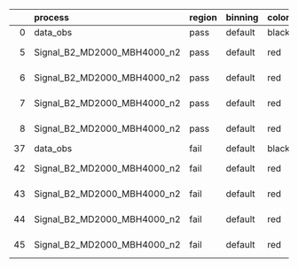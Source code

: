 |    | process                     | region   | binning   | color   | process_type   |   scale | variation   | source_filename                                                      | source_histname    | alias                       | title     |   combine_idx |     lnN |   shapes | syst_type   | direction   | variation_alias   |
|---:|:----------------------------|:---------|:----------|:--------|:---------------|--------:|:------------|:---------------------------------------------------------------------|:-------------------|:----------------------------|:----------|--------------:|--------:|---------:|:------------|:------------|:------------------|
|  0 | data_obs                    | pass     | default   | black   | DATA           |       1 | nominal     | ./histograms_for_2DAlphabet_v18//BH_Data.root                        | hpass              | Data                        | Data      |           nan | nan     |      nan | nan         | nan         | nan               |
|  5 | Signal_B2_MD2000_MBH4000_n2 | pass     | default   | red     | SIGNAL         |       1 | lumi        | ./histograms_for_2DAlphabet_v18//BH_Signal_B2_MD2000_MBH4000_n2.root | hpass              | Signal_B2_MD2000_MBH4000_n2 | BH signal |           nan |   1.016 |      nan | lnN         | nan         | nan               |
|  6 | Signal_B2_MD2000_MBH4000_n2 | pass     | default   | red     | SIGNAL         |       1 | SVM         | ./histograms_for_2DAlphabet_v18//BH_Signal_B2_MD2000_MBH4000_n2.root | hpass_SVMsyst_up   | Signal_B2_MD2000_MBH4000_n2 | BH signal |           nan | nan     |        1 | shapes      | Up          | SVMsyst           |
|  7 | Signal_B2_MD2000_MBH4000_n2 | pass     | default   | red     | SIGNAL         |       1 | SVM         | ./histograms_for_2DAlphabet_v18//BH_Signal_B2_MD2000_MBH4000_n2.root | hpass_SVMsyst_down | Signal_B2_MD2000_MBH4000_n2 | BH signal |           nan | nan     |        1 | shapes      | Down        | SVMsyst           |
|  8 | Signal_B2_MD2000_MBH4000_n2 | pass     | default   | red     | SIGNAL         |       1 | nominal     | ./histograms_for_2DAlphabet_v18//BH_Signal_B2_MD2000_MBH4000_n2.root | hpass              | Signal_B2_MD2000_MBH4000_n2 | BH signal |           nan | nan     |      nan | nan         | nan         | nan               |
| 37 | data_obs                    | fail     | default   | black   | DATA           |       1 | nominal     | ./histograms_for_2DAlphabet_v18//BH_Data.root                        | hfail              | Data                        | Data      |           nan | nan     |      nan | nan         | nan         | nan               |
| 42 | Signal_B2_MD2000_MBH4000_n2 | fail     | default   | red     | SIGNAL         |       1 | lumi        | ./histograms_for_2DAlphabet_v18//BH_Signal_B2_MD2000_MBH4000_n2.root | hfail              | Signal_B2_MD2000_MBH4000_n2 | BH signal |           nan |   1.016 |      nan | lnN         | nan         | nan               |
| 43 | Signal_B2_MD2000_MBH4000_n2 | fail     | default   | red     | SIGNAL         |       1 | SVM         | ./histograms_for_2DAlphabet_v18//BH_Signal_B2_MD2000_MBH4000_n2.root | hfail_SVMsyst_up   | Signal_B2_MD2000_MBH4000_n2 | BH signal |           nan | nan     |        1 | shapes      | Up          | SVMsyst           |
| 44 | Signal_B2_MD2000_MBH4000_n2 | fail     | default   | red     | SIGNAL         |       1 | SVM         | ./histograms_for_2DAlphabet_v18//BH_Signal_B2_MD2000_MBH4000_n2.root | hfail_SVMsyst_down | Signal_B2_MD2000_MBH4000_n2 | BH signal |           nan | nan     |        1 | shapes      | Down        | SVMsyst           |
| 45 | Signal_B2_MD2000_MBH4000_n2 | fail     | default   | red     | SIGNAL         |       1 | nominal     | ./histograms_for_2DAlphabet_v18//BH_Signal_B2_MD2000_MBH4000_n2.root | hfail              | Signal_B2_MD2000_MBH4000_n2 | BH signal |           nan | nan     |      nan | nan         | nan         | nan               |